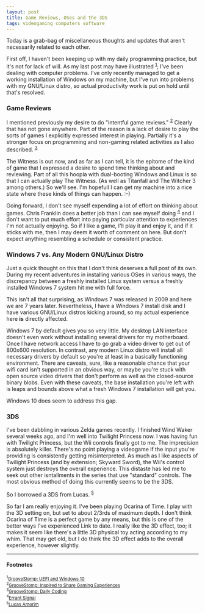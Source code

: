 ```yaml
---
layout: post
title: Game Reviews, OSes and the 3DS
tags: videogaming computers software
---
```


Today is a grab-bag of miscellaneous thoughts and updates that aren't necessarily related to each other.

First off, I haven't been keeping up with my daily programming practice, but it's not for lack of will.
As my last post may have illustrated <sup><a href="#2016-02-03_ref1">1</a></sup>; I've been dealing with computer problems.  I've only recently managed
to get a working installation of Windows on my machine, but I've run into problems with my GNU/Linux distro,
so actual productivity work is put on hold until that's resolved.

### Game Reviews
I mentioned previously my desire to do "intentful game reviews." <sup><a href="#2016-02-03_ref2">2</a></sup>  Clearly that has not gone anywhere.
Part of the reason is a lack of desire to play the sorts of games I explicitly expressed interest in playing.
Partially it's a stronger focus on programming and non-gaming related activities as I also described. <sup><a href="#2016-02-03_ref3">3</a></sup>

The Witness is out now, and as far as I can tell, it is the epitome of the kind of game that I expressed
a desire to spend time thinking about and reviewing.  Part of all this hoopla with dual-booting Windows
and Linux is so that I can actually play The Witness. (As well as Titanfall and The Witcher 3 among others.)
So we'll see.  I'm hopefull I can get my machine into a nice state where these kinds of things can happen. :-)

Going forward, I don't see myself expending a lot of effort on thinking about games.  Chris Franklin does
a better job than I can see myself doing <sup><a href="#2016-02-03_ref4">4</a></sup> and I don't want to put much effort into paying particular
attention to experiences I'm not actually enjoying.  So if I like a game, I'll play it and enjoy it, and if it
sticks with me, then I may deem it worth of comment on here.  But don't expect anything resembling a schedule
or consistent practice.

### Windows 7 vs. Any Modern GNU/Linux Distro

Just a quick thought on this that I don't think deserves a full post of its own.<br/>
During my recent adventures in installing various OSes in various ways, the discrepancy between a freshly
installed Linux system versus a freshly installed Windows 7 system hit me with full force.

This isn't all that surprising, as Windows 7 was released in 2009 and here we are 7 years later.
Nevertheless, I have a Windows 7 install disk and I have various GNU/Linux distros kicking around, so my
actual experience here **is** directly affected.

Windows 7 by default gives you so very little.  My desktop LAN interface doesn't even work without installing
several drivers for my motherboard.  Once I have network access I have to go grab a video driver to get out
of 800x600 resolution.  In contrast, any modern Linux distro will install all necessary drivers by default
so you're at least in a basically functioning environment.  There are caveats, sure, like a reasonable chance
that your wifi card isn't supported in an obvious way, or maybe you're stuck with open source video drivers
that don't perform as well as the closed-source binary blobs.  Even with these caveats, the base installation
you're left with is leaps and bounds above what a fresh Windows 7 installation will get you.

Windows 10 does seem to address this gap.

### 3DS
I've been dabbling in various Zelda games recently.  I finished Wind Waker several weeks ago, and I'm well
into Twilight Princess now.  I was having fun with Twilight Princess, but the Wii controls finally got to me.
The imprecision is absolutely killer.  There's no point playing a videogame if the input you're providing
is consistently getting misinterpreted.  As much as I like aspects of Twilight Princess (and by extension;
Skyward Sword), the Wii's control system just destroys the overall experience.  This distaste has led me to
seek out other isntallments in the series that use "standard" controls.  The most obvious method of doing
this currently seems to be the 3DS.

So I borrowed a 3DS from Lucas. <sup><a href="#2016-02-03_ref5">5</a></sup>

So far I am really enjoying it.  I've been playing Ocarina of Time.  I play with the 3D setting on, but set
to about 2/3rds of maximum depth.  I don't think Ocarina of Time is a perfect game by any means, but this
is one of the better ways I've experienced Link to date.  I really like the 3D effect, too; it makes it seem
like there's a little 3D physical toy acting according to my whim.  That may get old, but I do think the 3D
effect adds to the overall experience, however slightly.

----
#### Footnotes
<sub><sup id="2016-02-03_ref1">1</sup><a href="https://www.groovestomp.com/2016/02/02/bad-software/">GrooveStomp: UEFI and Windows 10</a></sub><br />
<sub><sup id="2016-02-03_ref2">2</sup><a href="https://www.groovestomp.com/2015/10/19/pc-gaming/">GrooveStomp: Inspired to Share Gaming Experiences</a></sub><br />
<sub><sup id="2016-02-03_ref3">3</sup><a href="https://www.groovestomp.com/2016/01/19/daily-coding/">GrooveStomp: Daily Coding</a></sub><br />
<sub><sup id="2016-02-03_ref4">4</sup><a href="https://www.youtube.com/user/Campster">Errant Signal</a></sub><br />
<sub><sup id="2016-02-03_ref5">5</sup><a href="https://www.lucasamorim.ca">Lucas Amorim</a></sub><br />
